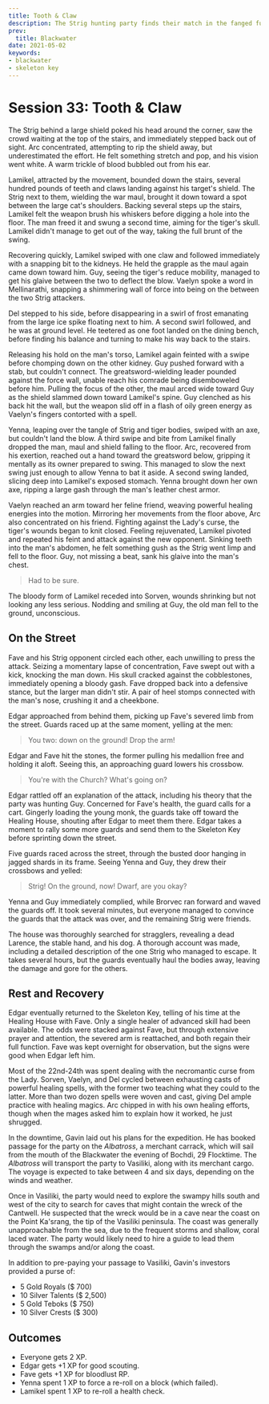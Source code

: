 ```yaml
---
title: Tooth & Claw
description: The Strig hunting party finds their match in the fanged fury of Lamikel.
prev:
  title: Blackwater
date: 2021-05-02
keywords:
- blackwater
- skeleton key
---
```


# Session 33: Tooth & Claw

The Strig behind a large shield poked his head around the corner, saw the crowd waiting at the top of the stairs, and immediately stepped back out of sight.
Arc concentrated, attempting to rip the shield away, but underestimated the effort.
He felt something stretch and pop, and his vision went white.
A warm trickle of blood bubbled out from his ear.

Lamikel, attracted by the movement, bounded down the stairs, several hundred pounds of teeth and claws landing against his target's shield.
The Strig next to them, wielding the war maul, brought it down toward a spot between the large cat's shoulders.
Backing several steps up the stairs, Lamikel felt the weapon brush his whiskers before digging a hole into the floor.
The man freed it and swung a second time, aiming for the tiger's skull.
Lamikel didn't manage to get out of the way, taking the full brunt of the swing.

Recovering quickly, Lamikel swiped with one claw and followed immediately with a snapping bit to the kidneys.
He held the grapple as the maul again came down toward him.
Guy, seeing the tiger's reduce mobility, managed to get his glaive between the two to deflect the blow.
Vaelyn spoke a word in Mellinarathi, snapping a shimmering wall of force into being on the between the two Strig attackers.

Del stepped to his side, before disappearing in a swirl of frost emanating from the large ice spike floating next to him.
A second swirl followed, and he was at ground level.
He teetered as one foot landed on the dining bench, before finding his balance and turning to make his way back to the stairs.

Releasing his hold on the man's torso, Lamikel again feinted with a swipe before chomping down on the other kidney.
Guy pushed forward with a stab, but couldn't connect.
The greatsword-wielding leader pounded against the force wall, unable reach his comrade being disemboweled before him.
Pulling the focus of the other, the maul arced wide toward Guy as the shield slammed down toward Lamikel's spine.
Guy clenched as his back hit the wall, but the weapon slid off in a flash of oily green energy as Vaelyn's fingers contorted with a spell.

Yenna, leaping over the tangle of Strig and tiger bodies, swiped with an axe, but couldn't land the blow.
A third swipe and bite from Lamikel finally dropped the man, maul and shield falling to the floor.
Arc, recovered from his exertion, reached out a hand toward the greatsword below, gripping it mentally as its owner prepared to swing.
This managed to slow the next swing just enough to allow Yenna to bat it aside.
A second swing landed, slicing deep into Lamikel's exposed stomach.
Yenna brought down her own axe, ripping a large gash through the man's leather chest armor.

Vaelyn reached an arm toward her feline friend, weaving powerful healing energies into the motion.
Mirroring her movements from the floor above, Arc also concentrated on his friend.
Fighting against the Lady's curse, the tiger's wounds began to knit closed.
Feeling rejuvenated, Lamikel pivoted and repeated his feint and attack against the new opponent.
Sinking teeth into the man's abdomen, he felt something gush as the Strig went limp and fell to the floor.
Guy, not missing a beat, sank his glaive into the man's chest.

> Had to be sure.

The bloody form of Lamikel receded into Sorven, wounds shrinking but not looking any less serious.
Nodding and smiling at Guy, the old man fell to the ground, unconscious.

## On the Street

Fave and his Strig opponent circled each other, each unwilling to press the attack.
Seizing a momentary lapse of concentration, Fave swept out with a kick, knocking the man down.
His skull cracked against the cobblestones, immediately opening a bloody gash.
Fave dropped back into a defensive stance, but the larger man didn't stir.
A pair of heel stomps connected with the man's nose, crushing it and a cheekbone.

Edgar approached from behind them, picking up Fave's severed limb from the street.
Guards raced up at the same moment, yelling at the men:

> You two: down on the ground!
> Drop the arm!

Edgar and Fave hit the stones, the former pulling his medallion free and holding it aloft.
Seeing this, an approaching guard lowers his crossbow.

> You're with the Church?
> What's going on?

Edgar rattled off an explanation of the attack, including his theory that the party was hunting Guy.
Concerned for Fave's health, the guard calls for a cart.
Gingerly loading the young monk, the guards take off toward the Healing House, shouting after Edgar to meet them there. 
Edgar takes a moment to rally some more guards and send them to the Skeleton Key before sprinting down the street.

Five guards raced across the street, through the busted door hanging in jagged shards in its frame.
Seeing Yenna and Guy, they drew their crossbows and yelled:

> Strig!  On the ground, now!
> Dwarf, are you okay?

Yenna and Guy immediately complied, while Brorvec ran forward and waved the guards off.
It took several minutes, but everyone managed to convince the guards that the attack was over, and the remaining Strig were friends.

The house was thoroughly searched for stragglers, revealing a dead Larence, the stable hand, and his dog.
A thorough account was made, including a detailed description of the one Strig who managed to escape.
It takes several hours, but the guards eventually haul the bodies away, leaving the damage and gore for the others.

## Rest and Recovery

Edgar eventually returned to the Skeleton Key, telling of his time at the Healing House with Fave.
Only a single healer of advanced skill had been available.
The odds were stacked against Fave, but through extensive prayer and attention, the severed arm is reattached, and both regain their full function.
Fave was kept overnight for observation, but the signs were good when Edgar left him.

Most of the 22nd-24th was spent dealing with the necromantic curse from the Lady.
Sorven, Vaelyn, and Del cycled between exhausting casts of powerful healing spells, with the former two teaching what they could to the latter.
More than two dozen spells were woven and cast, giving Del ample practice with healing magics.
Arc chipped in with his own healing efforts, though when the mages asked him to explain how it worked, he just shrugged.

In the downtime, Gavin laid out his plans for the expedition.
He has booked passage for the party on the _Albatross_, a merchant carrack, which will sail from the mouth of the Blackwater the evening of Bochdi, 29 Flocktime.
The _Albatross_ will transport the party to Vasiliki, along with its merchant cargo.
The voyage is expected to take between 4 and six days, depending on the winds and weather.

Once in Vasiliki, the party would need to explore the swampy hills south and west of the city to search for caves that might contain the wreck of the Cantwell.
He suspected that the wreck would be in a cave near the coast on the Point Ka'srang, the tip of the Vasiliki peninsula.
The coast was generally unapproachable from the sea, due to the frequent storms and shallow, coral laced water.
The party would likely need to hire a guide to lead them through the swamps and/or along the coast.

In addition to pre-paying your passage to Vasiliki, Gavin's investors provided a purse of:

- 5 Gold Royals ($ 700)
- 10 Silver Talents ($ 2,500)
- 5 Gold Teboks ($ 750)
- 10 Silver Crests ($ 300)

## Outcomes

* Everyone gets 2 XP.
* Edgar gets +1 XP for good scouting.
* Fave gets +1 XP for bloodlust RP.
* Yenna spent 1 XP to force a re-roll on a block (which failed).
* Lamikel spent 1 XP to re-roll a health check.

